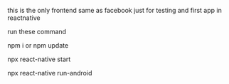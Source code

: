 this is the only frontend same as facebook just for testing and first app in reactnative

run these command 

npm i
or 
npm update

npx react-native start

npx react-native run-android
